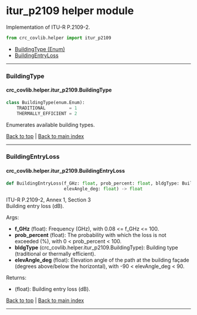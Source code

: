 # itur_p2109 helper module
Implementation of ITU-R P.2109-2.

```python
from crc_covlib.helper import itur_p2109
```

- [BuildingType  (Enum)](#buildingtype)
- [BuildingEntryLoss](#buildingentryloss)

***

### BuildingType
#### crc_covlib.helper.itur_p2109.BuildingType
```python
class BuildingType(enum.Enum):
    TRADITIONAL         = 1
    THERMALLY_EFFICIENT = 2
```
Enumerates available building types.

[Back to top](#itur_p2109-helper-module) | [Back to main index](./readme.md#helper-sub-package-api-documentation)

***

### BuildingEntryLoss
#### crc_covlib.helper.itur_p2109.BuildingEntryLoss
```python
def BuildingEntryLoss(f_GHz: float, prob_percent: float, bldgType: BuildingType,
                      elevAngle_deg: float) -> float
```
ITU-R P.2109-2, Annex 1, Section 3\
Building entry loss (dB).

Args:
- __f_GHz__ (float): Frequency (GHz), with 0.08 <= f_GHz <= 100.
- __prob_percent__ (float): The probability with which the loss is not exceeded (%), with 0 < prob_percent < 100.
- __bldgType__ (crc_covlib.helper.itur_p2109.BuildingType): Building type (traditional or thermally efficient).
- __elevAngle_deg__ (float): Elevation angle of the path at the building façade (degrees above/below the horizontal), with -90 < elevAngle_deg < 90.

Returns:
- (float): Building entry loss (dB).

[Back to top](#itur_p2109-helper-module) | [Back to main index](./readme.md#helper-sub-package-api-documentation)

***
